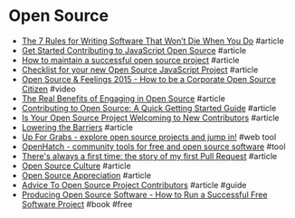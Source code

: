 # Open Source

- [The 7 Rules for Writing Software That Won’t Die When You Do](https://medium.com/@karan/the-7-rules-for-writing-software-that-wont-die-when-you-do-38ef0a925650) #article
- [Get Started Contributing to JavaScript Open Source](https://egghead.io/articles/get-started-contributing-to-javascript-open-source) #article
- [How to maintain a successful open source project](https://medium.com/code-zen/how-to-maintain-a-successful-open-source-project-aaa2a5437d3a) #article
- [Checklist for your new Open Source JavaScript Project](http://ericdouglas.github.io/2015/09/27/checklist-for-your-new-open-source-javascript-project) #article
- [Open Source & Feelings 2015 - How to be a Corporate Open Source Citizen](https://www.youtube.com/watch?v=3PKTVFjCeXQ) #video
- [The Real Benefits of Engaging in Open Source](http://erikaheidi.com/blog/the-real-benefits-of-engaging-in-open-source) #article
- [Contributing to Open Source: A Quick Getting Started Guide](http://erikaheidi.com/blog/contributing-to-open-source-a-quick-getting-started-guide) #article
- [Is Your Open Source Project Welcoming to New Contributors](http://www.erikaheidi.com/blog/is-your-open-source-project-welcoming-to-new-contributors) #article
- [Lowering the Barriers](https://the-pastry-box-project.net/charlotte-spencer/2015-september-16) #article
- [Up For Grabs - explore open source projects and jump in!](http://up-for-grabs.net) #web tool
- [OpenHatch - community tools for free and open source software](https://openhatch.org) #tool
- [There's always a first time: the story of my first Pull Request](http://dev-human.io/~erikaheidi/my-first-pull-request) #article
- [Open Source Culture](http://whilefalse.blogspot.co.il/2015/10/open-source-culture.html) #article
- [Open Source Appreciation](https://brianketelsen.com/opensource) #article
- [Advice To Open Source Project Contributors](http://taskwarrior.org/docs/advice.html) #article #guide
- [Producing Open Source Software - How to Run a Successful Free Software Project](http://producingoss.com/) #book #free

